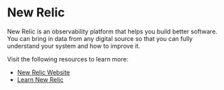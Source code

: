 # New Relic

New Relic is an observability platform that helps you build better software. You can bring in data from any digital source so that you can fully understand your system and how to improve it.

Visit the following resources to learn more:

- [New Relic Website](https://newrelic.com/)
- [Learn New Relic](https://learn.newrelic.com/)
